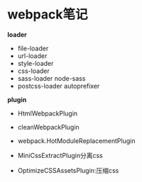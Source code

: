 # webpack笔记

**loader**

- file-loader
- url-loader
- style-loader
- css-loader
- sass-loader node-sass
- postcss-loader autoprefixer

**plugin**

- HtmlWebpackPlugin
- cleanWebpackPlugin
- webpack.HotModuleReplacementPlugin

- MiniCssExtractPlugin分离css
- OptimizeCSSAssetsPlugin:压缩css